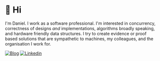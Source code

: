 # 👋 Hi

I'm Daniel. I work as a software professional. I'm interested in concurrency, correctness of designs _and_ implementations, algorithms broadly speaking, and hardware friendly data structures. I try to create evidence or proof based solutions that are sympathetic to machines, my colleagues, and the organisation I work for.

[![Blog](https://img.shields.io/badge/-technical_blog-F9A03C?style=flat-square&logo=github&logoColor=white)](https://danwt.github.io/) [![Linkedin](https://img.shields.io/badge/-linkedin-0A66C2?style=flat-square&logo=linkedin&logoColor=white)](https://www.linkedin.com/in/daniel-tisdall-a3594021b/)

